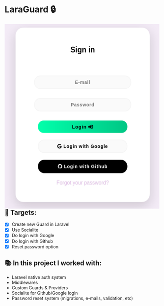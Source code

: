# LaraGuard :lock:

<img align="right" width="570" height="600" src="https://github.com/albuquerque53/laraguard/blob/main/.github/login-screenshot.png" width="700"></p>

## :dart: Targets:

* [X] Create new Guard in Laravel
* [X] Use Socialite
* [X] Do login with Google
* [X] Do login with Github
* [X] Reset password option

## :books: In this project I worked with:

* Laravel native auth system
* Middlewares
* Custom Guards & Providers
* Socialite for Github/Google login
* Password reset system (migrations, e-mails, validation, etc)
